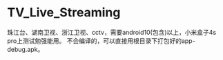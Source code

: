 # TV_Live_Streaming
珠江台、湖南卫视、浙江卫视、cctv，需要android10(包含)以上，小米盒子4s pro上测试勉强能用。
不会编译的，可以直接用根目录下打包好的app-debug.apk。
